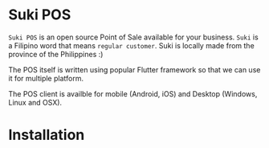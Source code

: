 # Suki POS
`Suki POS` is an open source Point of Sale available for your business. `Suki` is a Filipino word that means `regular customer`. Suki is locally made from the province of the Philippines :)

The POS itself is written using popular Flutter framework so that we can use it for multiple platform.

The POS client is availble for mobile (Android, iOS) and Desktop (Windows, Linux and OSX).

# Installation
